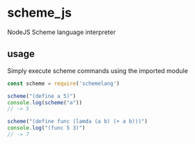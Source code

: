 # scheme_js
NodeJS Scheme language interpreter

## usage

Simply execute scheme commands using the imported module
```js
const scheme = require('schemelang')

scheme("(define a 5)")
console.log(scheme("a"))
// -> 5

scheme("(define func (lamda (a b) (+ a b)))")
console.log("(func 5 3)")
// -> 7
```

